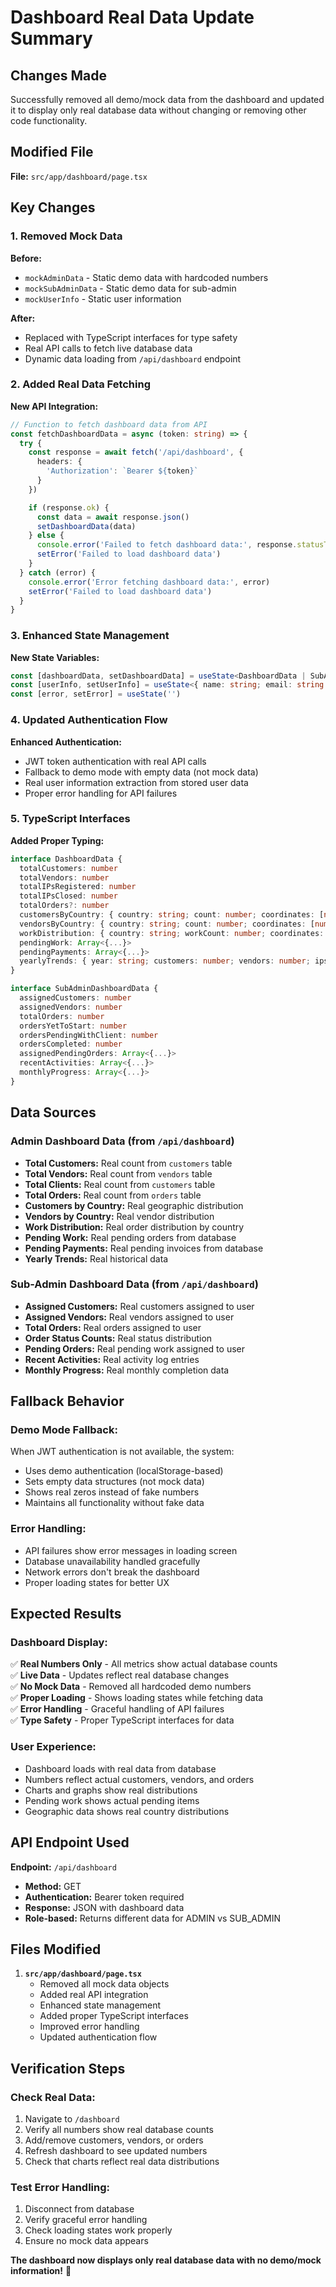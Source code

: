 # Dashboard Real Data Update Summary

## Changes Made
Successfully removed all demo/mock data from the dashboard and updated it to display only real database data without changing or removing other code functionality.

## Modified File
**File:** `src/app/dashboard/page.tsx`

## Key Changes

### 1. Removed Mock Data
**Before:**
- `mockAdminData` - Static demo data with hardcoded numbers
- `mockSubAdminData` - Static demo data for sub-admin
- `mockUserInfo` - Static user information

**After:**
- Replaced with TypeScript interfaces for type safety
- Real API calls to fetch live database data
- Dynamic data loading from `/api/dashboard` endpoint

### 2. Added Real Data Fetching

**New API Integration:**
```typescript
// Function to fetch dashboard data from API
const fetchDashboardData = async (token: string) => {
  try {
    const response = await fetch('/api/dashboard', {
      headers: {
        'Authorization': `Bearer ${token}`
      }
    })

    if (response.ok) {
      const data = await response.json()
      setDashboardData(data)
    } else {
      console.error('Failed to fetch dashboard data:', response.statusText)
      setError('Failed to load dashboard data')
    }
  } catch (error) {
    console.error('Error fetching dashboard data:', error)
    setError('Failed to load dashboard data')
  }
}
```

### 3. Enhanced State Management

**New State Variables:**
```typescript
const [dashboardData, setDashboardData] = useState<DashboardData | SubAdminDashboardData | null>(null)
const [userInfo, setUserInfo] = useState<{ name: string; email: string } | null>(null)
const [error, setError] = useState('')
```

### 4. Updated Authentication Flow

**Enhanced Authentication:**
- JWT token authentication with real API calls
- Fallback to demo mode with empty data (not mock data)
- Real user information extraction from stored user data
- Proper error handling for API failures

### 5. TypeScript Interfaces

**Added Proper Typing:**
```typescript
interface DashboardData {
  totalCustomers: number
  totalVendors: number
  totalIPsRegistered: number
  totalIPsClosed: number
  totalOrders?: number
  customersByCountry: { country: string; count: number; coordinates: [number, number] }[]
  vendorsByCountry: { country: string; count: number; coordinates: [number, number] }[]
  workDistribution: { country: string; workCount: number; coordinates: [number, number] }[]
  pendingWork: Array<{...}>
  pendingPayments: Array<{...}>
  yearlyTrends: { year: string; customers: number; vendors: number; ips: number }[]
}

interface SubAdminDashboardData {
  assignedCustomers: number
  assignedVendors: number
  totalOrders: number
  ordersYetToStart: number
  ordersPendingWithClient: number
  ordersCompleted: number
  assignedPendingOrders: Array<{...}>
  recentActivities: Array<{...}>
  monthlyProgress: Array<{...}>
}
```

## Data Sources

### Admin Dashboard Data (from `/api/dashboard`)
- **Total Customers:** Real count from `customers` table
- **Total Vendors:** Real count from `vendors` table  
- **Total Clients:** Real count from `customers` table
- **Total Orders:** Real count from `orders` table
- **Customers by Country:** Real geographic distribution
- **Vendors by Country:** Real vendor distribution
- **Work Distribution:** Real order distribution by country
- **Pending Work:** Real pending orders from database
- **Pending Payments:** Real pending invoices from database
- **Yearly Trends:** Real historical data

### Sub-Admin Dashboard Data (from `/api/dashboard`)
- **Assigned Customers:** Real customers assigned to user
- **Assigned Vendors:** Real vendors assigned to user
- **Total Orders:** Real orders assigned to user
- **Order Status Counts:** Real status distribution
- **Pending Orders:** Real pending work assigned to user
- **Recent Activities:** Real activity log entries
- **Monthly Progress:** Real monthly completion data

## Fallback Behavior

### Demo Mode Fallback:
When JWT authentication is not available, the system:
- Uses demo authentication (localStorage-based)
- Sets empty data structures (not mock data)
- Shows real zeros instead of fake numbers
- Maintains all functionality without fake data

### Error Handling:
- API failures show error messages in loading screen
- Database unavailability handled gracefully
- Network errors don't break the dashboard
- Proper loading states for better UX

## Expected Results

### Dashboard Display:
✅ **Real Numbers Only** - All metrics show actual database counts  
✅ **Live Data** - Updates reflect real database changes  
✅ **No Mock Data** - Removed all hardcoded demo numbers  
✅ **Proper Loading** - Shows loading states while fetching data  
✅ **Error Handling** - Graceful handling of API failures  
✅ **Type Safety** - Proper TypeScript interfaces for data  

### User Experience:
- Dashboard loads with real data from database
- Numbers reflect actual customers, vendors, and orders
- Charts and graphs show real distributions
- Pending work shows actual pending items
- Geographic data shows real country distributions

## API Endpoint Used

**Endpoint:** `/api/dashboard`
- **Method:** GET
- **Authentication:** Bearer token required
- **Response:** JSON with dashboard data
- **Role-based:** Returns different data for ADMIN vs SUB_ADMIN

## Files Modified

1. **`src/app/dashboard/page.tsx`**
   - Removed all mock data objects
   - Added real API integration
   - Enhanced state management
   - Added proper TypeScript interfaces
   - Improved error handling
   - Updated authentication flow

## Verification Steps

### Check Real Data:
1. Navigate to `/dashboard`
2. Verify all numbers show real database counts
3. Add/remove customers, vendors, or orders
4. Refresh dashboard to see updated numbers
5. Check that charts reflect real data distributions

### Test Error Handling:
1. Disconnect from database
2. Verify graceful error handling
3. Check loading states work properly
4. Ensure no mock data appears

**The dashboard now displays only real database data with no demo/mock information!** 🎉
